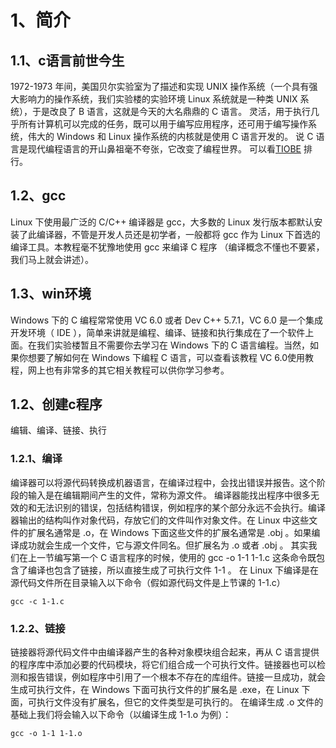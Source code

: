 # 1、简介
## 1.1、c语言前世今生

1972-1973 年间，美国贝尔实验室为了描述和实现 UNIX 操作系统（一个具有强大影响力的操作系统，我们实验楼的实验环境 Linux 系统就是一种类 UNIX 系统），于是改良了 B 语言，这就是今天的大名鼎鼎的 C 语言。
灵活，用于执行几乎所有计算机可以完成的任务，既可以用于编写应用程序，还可用于编写操作系统，伟大的 Windows 和 Linux 操作系统的内核就是使用 C 语言开发的。
说 C 语言是现代编程语言的开山鼻祖毫不夸张，它改变了编程世界。
可以看[TIOBE](http://www.tiobe.com/index.php/content/paperinfo/tpci/index.html) 排行。

## 1.2、gcc
Linux 下使用最广泛的 C/C++ 编译器是 gcc，大多数的 Linux 发行版本都默认安装了此编译器，不管是开发人员还是初学者，一般都将 gcc 作为 Linux 下首选的编译工具。本教程毫不犹豫地使用 gcc 来编译 C 程序 （编译概念不懂也不要紧，我们马上就会讲述）。

## 1.3、win环境

Windows 下的 C 编程常常使用 VC 6.0 或者 Dev C++ 5.7.1，VC 6.0 是一个集成开发环境（ IDE ），简单来讲就是编程、编译、链接和执行集成在了一个软件上面。在我们实验楼暂且不需要你去学习在 Windows 下的 C 语言编程。当然，如果你想要了解如何在 Windows 下编程 C 语言，可以查看该教程 VC 6.0使用教程，网上也有非常多的其它相关教程可以供你学习参考。

## 1.2、创建c程序
编辑、编译、链接、执行

### 1.2.1、编译
编译器可以将源代码转换成机器语言，在编译过程中，会找出错误并报告。这个阶段的输入是在编辑期间产生的文件，常称为源文件。 编译器能找出程序中很多无效的和无法识别的错误，包括结构错误，例如程序的某个部分永远不会执行。编译器输出的结构叫作对象代码，存放它们的文件叫作对象文件。在 Linux 中这些文件的扩展名通常是 .o，在 Windows 下面这些文件的扩展名通常是 .obj 。如果编译成功就会生成一个文件，它与源文件同名。但扩展名为 .o 或者 .obj 。 其实我们在上一节编写第一个 C 语言程序的时候，使用的 gcc -o 1-1 1-1.c 这条命令既包含了编译也包含了链接，所以直接生成了可执行文件 1-1 。 在 Linux 下编译是在源代码文件所在目录输入以下命令（假如源代码文件是上节课的 1-1.c）

`gcc -c 1-1.c`

### 1.2.2、链接
链接器将源代码文件中由编译器产生的各种对象模块组合起来，再从 C 语言提供的程序库中添加必要的代码模块，将它们组合成一个可执行文件。链接器也可以检测和报告错误，例如程序中引用了一个根本不存在的库组件。链接一旦成功，就会生成可执行文件，在 Windows 下面可执行文件的扩展名是 .exe，在 Linux 下面，可执行文件没有扩展名，但它的文件类型是可执行的。 在编译生成 .o 文件的基础上我们将会输入以下命令（以编译生成 1-1.o 为例）：

`gcc -o 1-1 1-1.o`

